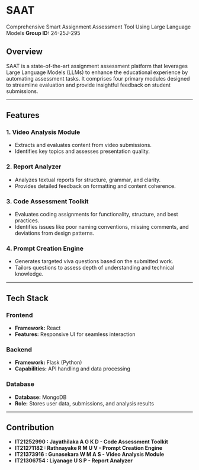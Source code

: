 # SAAT
Comprehensive Smart Assignment Assessment Tool Using  Large Language Models 
**Group ID:** 24-25J-295  

## Overview  
SAAT is a state-of-the-art assignment assessment platform that leverages Large Language Models (LLMs) to enhance the educational experience by automating assessment tasks. It comprises four primary modules designed to streamline evaluation and provide insightful feedback on student submissions.  

---

## Features  

### 1. **Video Analysis Module**  
- Extracts and evaluates content from video submissions.  
- Identifies key topics and assesses presentation quality.  

### 2. **Report Analyzer**  
- Analyzes textual reports for structure, grammar, and clarity.  
- Provides detailed feedback on formatting and content coherence.  

### 3. **Code Assessment Toolkit**  
- Evaluates coding assignments for functionality, structure, and best practices.  
- Identifies issues like poor naming conventions, missing comments, and deviations from design patterns.  

### 4. **Prompt Creation Engine**  
- Generates targeted viva questions based on the submitted work.  
- Tailors questions to assess depth of understanding and technical knowledge.  

---

## Tech Stack  

### Frontend  
- **Framework:** React  
- **Features:** Responsive UI for seamless interaction  

### Backend  
- **Framework:** Flask (Python)  
- **Capabilities:** API handling and data processing  

### Database  
- **Database:** MongoDB  
- **Role:** Stores user data, submissions, and analysis results  

---
## Contribution
- **IT21252990 : Jayathilaka A G K D - Code Assessment Toolkit** 
- **IT21271182 : Rathnayake R M U V - Prompt Creation Engine** 
- **IT21373916 : Gunasekara W M A S - Video Analysis Module** 
- **IT21306754 : Liyanage U S P - Report Analyzer** 

